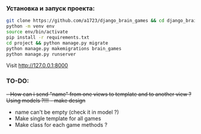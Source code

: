 ### Установка и запуск проекта:
```bash
git clone https://github.com/a1723/django_brain_games && cd django_brain_games
python -m venv env
source env/bin/activate
pip install -r requirements.txt
cd project && python manage.py migrate
python manage.py makemigrations brain_games
python manage.py runserver
```
Visit http://127.0.0.1:8000




### TO-DO:
<del> - How can i send "name" from one views to template and to another view ? Using models ?!!! </del>
<del> - make design </del>
- name can't be empty (check it in model ?)
- Make single template for all games
- Make class for each game methods ? 
